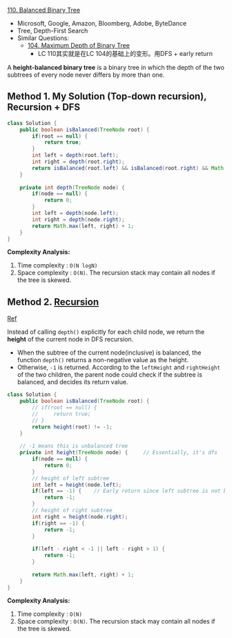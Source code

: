 [110. Balanced Binary Tree](https://leetcode.com/problems/balanced-binary-tree/)

* Microsoft, Google, Amazon, Bloomberg, Adobe, ByteDance
* Tree, Depth-First Search
* Similar Questions:
    * [104. Maximum Depth of Binary Tree](https://leetcode.com/problems/maximum-depth-of-binary-tree/)
        * LC 110其实就是在LC 104的基础上的变形。用DFS + early return

A **height-balanced binary tree** is a binary tree in which the depth of the two subtrees of every node never differs by more than one.


## Method 1. My Solution (Top-down recursion), Recursion + DFS
```java
class Solution {
    public boolean isBalanced(TreeNode root) {
        if(root == null) {
            return true;
        }
        int left = depth(root.left);
        int right = depth(root.right);
        return isBalanced(root.left) && isBalanced(root.right) && Math.abs(left - right) <= 1;
    }
    
    private int depth(TreeNode node) {
        if(node == null) {
            return 0;
        }
        int left = depth(node.left);
        int right = depth(node.right);
        return Math.max(left, right) + 1;
    }
}
```
**Complexity Analysis:**
1. Time complexity : `O(N logN)`
2. Space complexity : `O(N)`. The recursion stack may contain all nodes if the tree is skewed.


## Method 2. [Recursion](https://leetcode.com/problems/balanced-binary-tree/discuss/35686/Java-solution-based-on-height-check-left-and-right-node-in-every-recursion-to-avoid-further-useless-search)
[Ref](https://leetcode.com/problems/balanced-binary-tree/discuss/35691/The-bottom-up-O(N)-solution-would-be-better)

Instead of calling `depth()` explicitly for each child node, we return the **height** of the current node in DFS recursion.
* When the subtree of the current node(inclusive) is balanced, the function `depth()` returns a non-negative value as the height. 
* Otherwise, `-1` is returned.
According to the `leftHeight` and `rightHeight` of the two children, the parent node could check if the subtree is balanced, and decides its return value.

```Java
class Solution {
    public boolean isBalanced(TreeNode root) {
        // if(root == null) {
        //     return true;
        // }
        return height(root) != -1;
    }
    
    // -1 means this is unbalanced tree
    private int height(TreeNode node) {     // Essentially, it's dfs
        if(node == null) {
            return 0;
        }
        // height of left subtree
        int left = height(node.left);
        if(left == -1) {    // Early return since left subtree is not balanced
            return -1;
        }
        // height of right subtree
        int right = height(node.right);
        if(right == -1) {
            return -1;
        }
        
        if(left - right < -1 || left - right > 1) {
            return -1;
        }
        
        return Math.max(left, right) + 1;
    }
}
```
**Complexity Analysis:**
1. Time complexity : `O(N)`
2. Space complexity : `O(N)`. The recursion stack may contain all nodes if the tree is skewed.